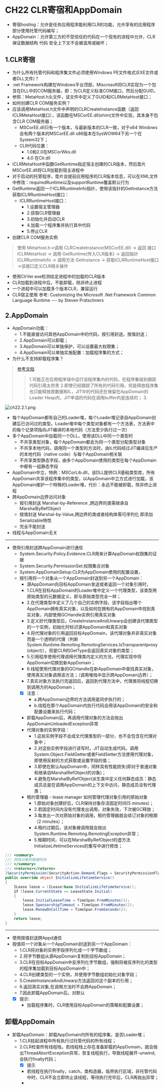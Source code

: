 # CH22 CLR寄宿和AppDomain

- 寄宿hosting：允许是任务应用程序能利用CLR的功能，允许享有的应用程序部分使用托管代码编写；
- AppDomain：允许第三方的不受信任的代码在一个现有的进程中允许，CLR保证数据结构 代码 安全上下文不会被滥用或破坏；

## 1.CLR寄宿

- 为什么所有托管代码和程序集文件必须使用Windows PE文件格式(EXE文件或者DLL文件)？
- .net Framework构建在Windows平台顶部，Miscrosoft将CLR实现为一个包含在DLL中的COM服务器，即：为CLR定义标准COM接口，然后分配GUID，
- 参照：MetaHost.h头文件，该文件中定义了GUID和ICLRMetaHost接口；
- 如何创建CLR COM服务实例？
- 应该调用MetaHost.h文件中声明的CLRCreateInstance函数（返回ICLRMetaHost接口），该函数在MSCorEE.dll(shim)文件中实现，其本身不包含CLR COM服务器；
  - MSCorEE.dll只有一个版本，与最新版本的CLR一致，对于x64 Windows 会有两个版本的MSCorEE.dll x86版本在SysWOW64下另一个在System32下；
  - CLR代码位置：
    - 1.0和2.0在MSCorWks.dll
    - 4.0 在Clr.dll
- ICLRMetaHost中函数GetRuntime指定宿主创建的CLR版本，然后垫片MSCorEE.dll将CLR加载到宿主进程中
- 对于启动的托管程序，垫片会提前应用程序的CLR版本信息，可以在XML文件中修改：requiredRuntime以及supportRuntime覆盖默认行为
- GetRuntime返回一个ICLRRuntimeInfo指针，使用该指针的GetInstance方法获取ICLRRuntimeHost接口：
  - ICLRRuntimeHost接口：
    - 1.设置宿主管理器
    - 2.获取CLR管理器
    - 3.初始化并启动CLR
    - 4.加载一个程序集并执行其中代码
    - 5.停止CLR
- 创建CLR COM服务实例
> 使用 MetaHost.h->调用 CLRCreateInstance(MSCorEE.dll) -> 返回 接口ICLRMetaHost -> 调用 GetRuntime(传入CLR版本) -> 返回指针ICLRRuntimeInfo
> -> 调用方法 GetInstance -> 获取ICLRRuntimeHost接口 ->该接口定义CLR相关操作
- 使用ClrVer.exe检测给定进程中的加载的CLR版本
- CLR加载到进程中后，不能卸载，除非终止进程
- 一个进程中可以加载多个版本CLR，兼容运行
- CLR宿主使用 参考: Customizing the Microsoft .Net Framework Common Language Runtime --- by Steven Pratschners

## 2.AppDomain

- AppDomain功能：
  - 1.不能直接访问其他AppDomain中的代码，按引用封送，按值封送；
  - 2.AppDomain可以卸载；
  - 3.AppDomain可以单独保护，可以设置最大权限集；
  - 4.AppDomain可以单独实施配置：加载程序集的方式；
- 为什么不支持卸载程序集？
> [参考文档](https://blogs.msdn.microsoft.com/jasonz/2004/05/31/why-isnt-there-an-assembly-unload-method/)
>> 1.可能正在应用程序域中运行该程序集内的代码，在程序集级别跟踪代码引用太昂贵
>> 2.即使已经跟踪了所有的代码引用，但是释放程序集也只能释放原数据和IL，JIT中的代码还在保留在AppDomain的Loader Heap内，JIT申请的代码在调用buffer内是连续的；
>> 3.

  ![ch22.2.1.png](ch22.2.1.png)

- 每个AppDomain都有自己的Loader堆，每个Loader堆记录自AppDomain创建后已访问过的类型。Loader堆中每个类型对象都有一个方法表，方法表中的每个记录项指向JIT编译的本地代码（方法至少执行过一次）
- 多个AppDomain中加载同一个DLL，使用该DLL中同一个类型时
  - 不共享类型对象，每个AppDomain都会为同一个类型分配类型对象
  - 不共享本地代码，调用同一个类型的方法时，由IL代码经过JIT编译后生产的本地代码（native code）与每个AppDomain相关联
  - 不共享类型静态字段，由多个AppDomain使用的类型在每个AppDomain中都有一组静态字段
- AppDomain中立，特例：MSCorLib.dll，该DLL提供CLR基础类型库，所有AppDomain共享该程序集中的类型，以AppDomain中立方式进行加载，该AppDomain维护一个特殊的Loader堆，代价：永远不能被卸载，除非终止进程
- 跨AppDomain边界访问对象
  - 按引用封送 Marshal-by-Reference ,跨边界的类需继承自MarshalByRefObject
  - 按值封送 Marshal-by-Value,跨边界的类或者结构体需可序列化 即添加Serializable特性
  - 完全不能封送
- 线程与AppDomain无关
  
***

- 使用引用封送跨AppDomain进行通信
  - System.Security.Policy.Evidence:CLR用来计算AppDomain权限集的证据
  - System.Security.PermissionSet:权限集合对象
  - System.AppDomainSetup:CLR为AppDomain使用的配置设置，
  - 按引用将一个对象从一个AppDomain封送到另一个AppDomain：
    - 源AppDomain向目标AppDomain发送或者返回一个对象引用时，
    - 1.CLR在目标AppDomain的Loader堆中定义一个代理类型，该类型用原始类型的元数据定义，即与原始类型完全一样；
    - 2.在代理类型中定义了几个自己的实例字段，该字段指出哪个AppDomain拥有真实对象，以及如何在拥有的AppDomain中找到真实对象，内部使用GCHandle实例引用真实对象
    - 3.定义好代理类型后，CreateInstanceAndUnwarp会创建该代理类型的一个实例，初始化时标识源AppDomain和真实对象
    - 4.将代理对象的引用返回目标AppDomain，该代理对象并非真实对象而是一个透明的代理（判断System.Runtime.Remoting.RemotingServices.IsTransparentproxy(object)），但是CLR的GetType会返回真实对象的类型；
    - 5.引用程序使用代理调用代理类内定义的方法，代理实现中将AppDomain切换到新AppDomain；
    - 6.线程使用代理对象的GCHandle在新AppDomain中查找真实对象，使用真实对象调用该方法；（调用堆栈中显示跨AppDomain边界）；
    - 7.真实对象方法执行完返回后，返回到代理方法中，代理类将线程切换到调用方的AppDomain；
    - [x] 注意：
      - a.跨AppDomain边界的方法调用是同步执行的；
      - b.线程在那个AppDomain内执行代码会用该AppDomain的安全和配置设置来执行代码；
    - 卸载AppDomain后，再调用代理对象的方法会抛出AppDomainUnloadedException异常
    - 代理对象的实例字段：
      - 1.这些实例字段不会成文代理类型的一部分，也不会包含在代理对象中；
      - 2.对这些实例字段进行读写时，JIT自动生成代码，调用System.Object.FieldGetter或者FieldSetter方法使用代理对象，即使用反射的方式获取或设置字段的值；
      - 3.即使在默认AppDomain中，同样具有性能损失(即对于普通对象和继承自MarshalRefObject的对象)；
      - 4.避免在MarshalByRefObject派生类中定义任何静态成员：静态成员总是在调用AppDomain的上下文中访问，静态成员没有代理类；
    - 租约管理器 - lease manager 如何管理代理对象引用的原始对象
      - 1.原始对象创建好后，CLR保持对象存活固定时间(5 minutes)；
      - 2.若固定时间内没有代理发出调用，对象失效，下次被GC释放；
      - 3.每发出一次对原始对象的调用，租约管理器就会续订对象的租期（2 minutes）；
      - 4.租约过期后，该对象被调用就会抛出System.Runtime.Remoting.RemotingException异常；
      - 5.租期时间，可以在MarshalByRefObject的虚方法InitializeLifetimeServices的重写中进行修改；

```C#
/// <summary>
/// 修改对象的租期时间
/// </summary>
/// <returns></returns>
[SecurityPermission(SecurityAction.Demand,Flags = SecurityPermissionFlag.Infrastructure)]
public override object InitializeLifetimeService()
{
    ILease lease = (ILease)base.InitializeLifetimeService();
    if (lease.CurrentState == LeaseState.Initial)
    {
        lease.InitialLeaseTime = TimeSpan.FromMinutes(1);
        lease.SponsorshipTimeout = TimeSpan.FromMinutes(2);
        lease.RenewOnCallTime = TimeSpan.FromSeconds(2);
    }
    return lease;
}
```

***

- 使用按值封送跨Appd通信
- 按值将一个对象从一个AppDomain封送到另一个AppDomain：
  - 1.CLR将对象的实例字段序列化成一个字节数组；
  - 2.将字节数组从源AppDomain复制到目标AppDomain；
  - 3.CLR在目标AppDomain中反序列化字节数组，强制将被反序列化的类型的程序集加载到目标AppDomain中；
  - 4.CLR创建类型的一个实例，并使用字节数组初始化对象字段；
  - 5.CreateInstanceAndUnwarp方法返回对这个副本的引用；
  - 6.返回真实对象,在调用方法时不会跨AppDomain；
  - 7.因此卸载AppDomain后，对默认
  - [x] 提示:
    - 加载程序集时，CLR使用目标AppDomain的策略和配置设置；
  
## 卸载AppDomain

- 卸载AppDomain：卸载AppDomain内所有的程序集，是否Loader堆；
  - 1.CLR挂起进程中所有执行过托管代码的所有线程；
  - 2.CLR检查所有线程栈，若线程栈上存在准备卸载的AppDomain，就会抛出ThreadAbortException异常，恢复线程执行，导致线程展开-unwind,会执行finally代码；
    - [x] 提示
    - 若线程在执行finally，catch，类构造器，临界执行区域，非托管代码中时，CLR不会立即终止该线程，等待执行完毕后，CLR再抛出异常；
    - 